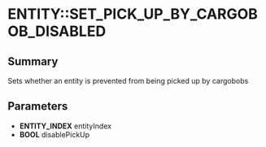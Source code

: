 # ENTITY::SET_PICK_UP_BY_CARGOBOB_DISABLED

## Summary
Sets whether an entity is prevented from being picked up by cargobobs

## Parameters
* **ENTITY_INDEX** entityIndex
* **BOOL** disablePickUp